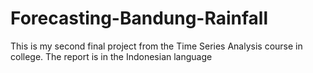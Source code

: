 # Forecasting-Bandung-Rainfall
This is my second final project from the Time Series Analysis course in college. 
The report is in the Indonesian language
